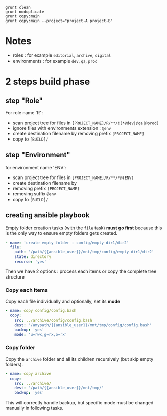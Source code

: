 ```
grunt clean
grunt noduplicate
grunt copy:main
grunt copy:main --project="project-A project-B"
```

# Notes

- roles : for example `editorial`, `archive`, `digital`
- environments : for example `dev`, `qa`, `prod`

# 2 steps build phase

## step "Role"

For role name 'R' :
- scan project tree for files in `[PROJECT_NAME]/R/**/!(*@dev|@qa|@prod)`
- ignore files with environments extension : `@env`
- create destination filename by removing prefix `[PROJECT_NAME]`
- copy to `[BUILD]/`

## step "Environment"

for environment name 'ENV':
- scan project tree for files in `[PROJECT_NAME]/R/**/*@(ENV)`
- create destination filename by
 - removing prefix `[PROJECT_NAME]`
 - removing suffix `@env`
- copy to `[BUILD]/`

## creating ansible playbook

Empty folder creation tasks (with the `file` task) **must go first**
because this is the only way to ensure empty folders gets created.

```yaml
- name: 'create empty folder : config/empty-dir1/dir2'                    
  file:                                                              
    path: '/path/{{ansible_user}}/mnt/tmp/config/empty-dir1/dir2'
    state: directory                                                 
    recurse: 'yes'    
  ```  
Then we have 2 options : process each items or copy the complete tree structure

### Copy each items

Copy each file individually and optionally, set its **mode**
```yaml
- name: copy config/config.bash
  copy:
    src: ../archive/config/config.bash
    dest: '/amypath/{{ansible_user}}/mnt/tmp/config/config.bash'
    backup: 'yes'
    mode: 'u=rwx,g=rx,o=rx'
```

### Copy folder

Copy the `archive` folder and all its children recursively (but skip empty folders).

```yaml
- name: copy archive                            
  copy:                                         
    src: ../archive/                            
    dest: '/path/{{ansible_user}}/mnt/tmp/'  
    backup: 'yes'  
```

This will correctly handle backup, but specific mode must be changed manually in following tasks.
